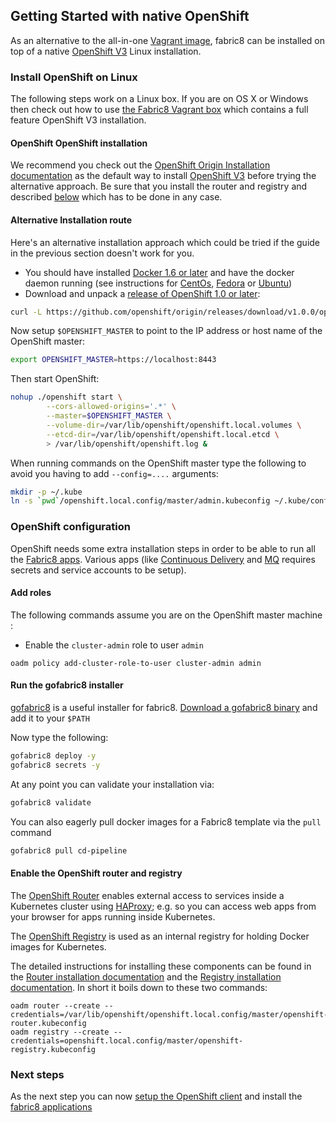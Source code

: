 ## Getting Started with native OpenShift 

As an alternative to the all-in-one [Vagrant image](vagrant.html), fabric8 can be installed on top of a
native [OpenShift V3](http://www.openshift.org/) Linux installation. 

### Install OpenShift on Linux

The following steps work on a Linux box. If you are on OS X or Windows then check out how to use 
[the Fabric8 Vagrant box](vagrant.html) which contains a full feature OpenShift V3 installation.

#### OpenShift OpenShift installation 

We recommend you check out the [OpenShift Origin Installation documentation](https://docs.openshift.org/latest/getting_started/administrators.html) 
as the default way to install [OpenShift V3](http://www.openshift.org/) before trying the alternative approach. Be sure that you 
install the router and registry and described [below](#openshift-configuration) which has to be done in any case. 

#### Alternative Installation route

Here's an alternative installation approach which could be tried if the guide in the previous section doesn't work 
for you.

* You should have installed [Docker 1.6 or later](https://docs.docker.com/installation/#installation) and have 
  the docker daemon running (see instructions for [CentOs](https://docs.docker.com/installation/centos/), 
  [Fedora](https://docs.docker.com/installation/fedora/) or [Ubuntu](https://docs.docker.com/installation/ubuntulinux/))
* Download and unpack a [release of OpenShift 1.0 or later](https://github.com/openshift/origin/releases/):

```sh
curl -L https://github.com/openshift/origin/releases/download/v1.0.0/openshift-origin-v1.0.0-67617dd-linux-amd64.tar.gz | tar xzv
```

Now setup `$OPENSHIFT_MASTER` to point to the IP address or host name of the OpenShift master:

```sh
export OPENSHIFT_MASTER=https://localhost:8443
```

Then start OpenShift:

```sh
nohup ./openshift start \
        --cors-allowed-origins='.*' \
        --master=$OPENSHIFT_MASTER \
        --volume-dir=/var/lib/openshift/openshift.local.volumes \
        --etcd-dir=/var/lib/openshift/openshift.local.etcd \
        > /var/lib/openshift/openshift.log &
```

When running commands on the OpenShift master type the following to avoid you having to add `--config=....` arguments:

```sh
mkdir -p ~/.kube
ln -s `pwd`/openshift.local.config/master/admin.kubeconfig ~/.kube/config
```

### OpenShift configuration

OpenShift needs some extra installation steps in order to be able to run all the [Fabric8 apps](apps.html). 
Various apps (like [Continuous Delivery](../cdelivery.html) and [MQ](../fabric8MQ.html) requires secrets and service accounts to be setup). 

#### Add roles

The following commands assume you are on the OpenShift master machine :

* Enable the `cluster-admin` role to user `admin`

```
oadm policy add-cluster-role-to-user cluster-admin admin
```

#### Run the gofabric8 installer

[gofabric8](https://github.com/fabric8io/gofabric8) is a useful installer for fabric8. [Download a gofabric8 binary]() and add it to your `$PATH` 

Now type the following:

```sh
gofabric8 deploy -y
gofabric8 secrets -y
```

At any point you can validate your installation via:

```sh
gofabric8 validate
```

You can also eagerly pull docker images for a Fabric8 template via the `pull` command

```sh
gofabric8 pull cd-pipeline
```


#### Enable the OpenShift router and registry

The [OpenShift Router](https://docs.openshift.org/latest/architecture/core_concepts/routes.html#haproxy-template-router) enables 
external access to services inside a Kubernetes cluster using [HAProxy](http://www.haproxy.org/); e.g. so you can access web apps 
from your browser for apps running inside Kubernetes.

The [OpenShift Registry](https://docs.openshift.org/latest/architecture/infrastructure_components/image_registry.html) is used 
as an internal registry for holding Docker images for Kubernetes.

The detailed instructions for installing these components can be found in the 
[Router installation documentation](https://docs.openshift.org/latest/admin_guide/install/deploy_router.html) and
the [Registry installation documentation](https://docs.openshift.org/latest/admin_guide/install/docker_registry.html). In short it 
boils down to these two commands:

```
oadm router --create --credentials=/var/lib/openshift/openshift.local.config/master/openshift-router.kubeconfig
oadm registry --create --credentials=openshift.local.config/master/openshift-registry.kubeconfig
```

### Next steps

As the next step you can now [setup the OpenShift client](local.html) and install 
the [fabric8 applications](apps.html)
